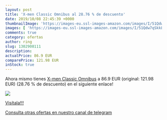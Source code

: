 ```yaml
---
layout: post
title: 'X-men Classic Omnibus al 28.76 % de descuento'
date: 2019/10/08 22:45:39 +0000
thumbnailImage: 'https://images-eu.ssl-images-amazon.com/images/I/51Qdw7qSkkL._SL200_.jpg'
images: [ 'https://images-eu.ssl-images-amazon.com/images/I/51Qdw7qSkkL._SL200_.jpg' ]
comments: true
category: ofertas
author: ring
slug: 1302908111
description:
actualPrice: 86.9 EUR
comparePrice: 121.98 EUR
inStock: true
---
```


Ahora mismo tienes [X-men Classic Omnibus](https://www.amazon.com/dp/1302908111/?tag=redken08-20) a 86.9 EUR (original: 121.98 EUR) (28.76 %  de descuento) en el siguiente enlace!

[![](https://images-eu.ssl-images-amazon.com/images/I/51Qdw7qSkkL._SL200_.jpg)](https://www.amazon.com/dp/1302908111/?tag=redken08-20)

[Visítala!!!](https://www.amazon.com/dp/1302908111/?tag=redken08-20)

[Consulta otras ofertas en nuestro canal de telegram](https://t.me/s/ofertas25)
